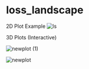# loss_landscape

2D Plot Example
![ls](https://user-images.githubusercontent.com/1684732/210389428-01148c39-dd6b-4cbb-8377-ac4391d9adac.png)


3D Plots (Interactive)

![newplot (1)](https://user-images.githubusercontent.com/1684732/210389526-bc466b4f-4b80-4f90-bacb-c8c9a33039ca.png)

![newplot](https://user-images.githubusercontent.com/1684732/210389538-c52c885f-5bc6-4305-a4ac-8ff1af3a7352.png)
